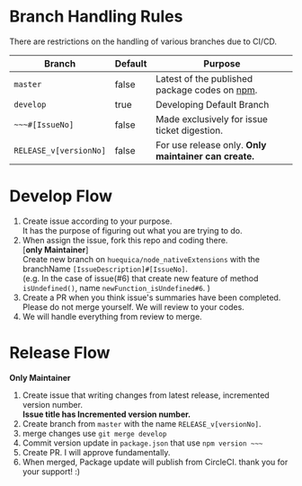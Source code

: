 # Branch Handling Rules

There are restrictions on the handling of various branches due to CI/CD.

|Branch|Default|Purpose|
|---|---|---|
|`master`|false|Latest of the published package codes on [npm](https://www.npmjs.com/package/@huequica/native_extensions).|
|`develop`|true|Developing Default Branch|
|`~~~#[IssueNo]`|false|Made exclusively for issue ticket digestion.|
|`RELEASE_v[versionNo]`|false|For use release only. **Only maintainer can create.**|

# Develop Flow

1. Create issue according to your purpose.  
	It has the purpose of figuring out what you are trying to do.
2. When assign the issue, fork this repo and coding there.  
	[**only Maintainer**]  
	Create new branch on `huequica/node_nativeExtensions` with the branchName `[IssueDescription]#[IssueNo]`.  
	(e.g. In the case of issue(#6) that create new feature of method `isUndefined()`, name `newFunction_isUndefined#6`. )
3. Create a PR when you think issue's summaries have been completed.  
	Please do not merge yourself. We will review to your codes.
4. We will handle everything from review to merge.

# Release Flow

**Only Maintainer**

1. Create issue that writing changes from latest release, incremented version number.  
	**Issue title has Incremented version number.**
2. Create branch from `master` with the name `RELEASE_v[versionNo]`.
3. merge changes use `git merge develop`
4. Commit version update in `package.json` that use `npm version ~~~`
5. Create PR. I will approve fundamentally.
6. When merged, Package update will publish from CircleCI. thank you for your support! :)
